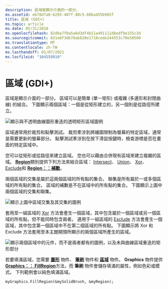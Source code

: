 ```yaml
---
description: 區域是顯示介面的一部分。
ms.assetid: eb78d7a0-6293-487f-88c5-88ba455b965f
title: 區域 (GDI+)
ms.topic: article
ms.date: 05/31/2018
ms.openlocfilehash: 82d6a7f0a5a6d3df4b11a491111dbedf9e155c3d
ms.sourcegitcommit: 831e8f3db78ab820e1710cede244553c70e50500
ms.translationtype: MT
ms.contentlocale: zh-TW
ms.lasthandoff: 01/07/2021
ms.locfileid: "104558910"
---
```

# <a name="regions-gdi"></a>區域 (GDI+)

區域是顯示介面的一部分。 區域可以是簡單 (單一矩形) 或複雜 (多邊形和封閉曲線) 的組合。 下圖顯示兩個區域：一個是從矩形建立的，另一個則是從路徑所建立。

![顯示與不透明曲線圖形重迭的透明矩形區域圖例](images/aboutgdip02-art27.png)

區域通常用於裁剪和點擊測試。 裁剪牽涉到將繪圖限制為螢幕的特定區域，通常是需要更新的螢幕部分。 點擊測試牽涉到在按下滑鼠按鍵時，檢查游標是否在畫面的特定區域中。

您可以從矩形或從路徑來建立區域。 您也可以藉由合併現有區域來建立複雜的區域。 [**Region**](/windows/win32/api/gdiplusheaders/nl-gdiplusheaders-region)類別提供下列方法來結合區域： [Intersect](/windows/win32/api/gdiplusheaders/nf-gdiplusheaders-region-intersect(inconstregion))、 [Union](/windows/win32/api/gdiplusheaders/nf-gdiplusheaders-region-union(inconstregion))、 [Xor](/windows/win32/api/gdiplusheaders/nf-gdiplusheaders-region-xor(inconstrect_))、 [Exclude](/windows/win32/api/gdiplusheaders/nf-gdiplusheaders-region-exclude(inconstregion))和 [**Region：：補數**](/windows/win32/api/gdiplusheaders/nf-gdiplusheaders-region-complement(inconstgraphicspath))。

兩個區域的交集是屬於這兩個區域的所有點的集合。 聯集是所有屬於一或多個區域的所有點的集合。 區域的補數是不在區域中的所有點的集合。 下圖顯示上圖中兩個區域的交集和聯集。

![顯示上圖中區域交集及其交集的圖例](images/aboutgdip02-art28.png)

套用至一組區域的 [Xor](/windows/win32/api/gdiplusheaders/nf-gdiplusheaders-region-xor(inconstrect_)) 方法會產生一個區域，其中包含屬於一個區域或另一個區域的所有點，但不能同時包含兩者。 適用于一組區域的 [Exclude](/windows/win32/api/gdiplusheaders/nf-gdiplusheaders-region-exclude(inconstregion)) 方法會產生一個區域，其中包含第一個區域中不在第二個區域的所有點。 下圖顯示將 Xor 和 Exclude 方法套用至本主題開頭所顯示的兩個區域所產生的區域。

![顯示兩個區域中的元件，而不是兩者都有的圖例，以及未與曲線區域重迭的矩形部分](images/aboutgdip02-art29.png)

若要填滿區域，您需要 [**圖形**](/windows/win32/api/gdiplusgraphics/nl-gdiplusgraphics-graphics) 物件、 [**筆刷**](/windows/win32/api/gdiplusbrush/nl-gdiplusbrush-brush) 物件和 [**區域**](/windows/win32/api/gdiplusheaders/nl-gdiplusheaders-region) 物件。 **Graphics** 物件提供 [**Graphics：： FillRegion**](/windows/win32/api/Gdiplusgraphics/nf-gdiplusgraphics-graphics-fillregion)方法，而 **筆刷** 物件會儲存填滿的屬性，例如色彩或模式。 下列範例會以純色填滿區域。


```
myGraphics.FillRegion(&mySolidBrush, &myRegion);
```



 

 
